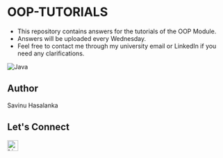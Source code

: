 # OOP-TUTORIALS

* This repository contains answers for the tutorials of the OOP Module.
* Answers will be uploaded every Wednesday.
* Feel free to contact me through my university email or LinkedIn if you need any clarifications.

![Java](https://img.shields.io/badge/java-%23ED8B00.svg?style=for-the-badge&logo=java&logoColor=white)&nbsp;

## Author

Savinu Hasalanka

## Let's Connect

<a href="https://www.linkedin.com/in/savinu-hasalanka/"><img src="https://img.shields.io/badge/linkedin-%230077B5.svg?&style=for-the-badge&logo=linkedin&logoColor=white" alt="LinkedIn" height="25" /></a>
